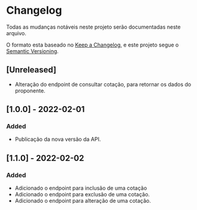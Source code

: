 # Changelog
Todas as mudanças notáveis ​​neste projeto serão documentadas neste arquivo.

O formato esta baseado no [Keep a Changelog](https://keepachangelog.com/en/1.0.0/),
e este projeto segue o [Semantic Versioning](https://semver.org/spec/v2.0.0.html).

## [Unreleased]
- Alteração do endpoint de consultar cotação, para retornar os dados do proponente.

## [1.0.0] - 2022-02-01
### Added
- Publicação da nova versão da API.

## [1.1.0] - 2022-02-02
### Added
- Adicionado o endpoint para inclusão de uma cotação 
- Adicionado o endpoint para exclusão de uma cotação.
- Adicionado o endpoint para alteração de uma cotação.